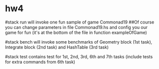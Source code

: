 # hw4

#stack run will invoke one fun sample of game Commonad19
##Of course you can change parameters in file Commonad19.hs and config you our game for fun (it's at the bottom of the file in function exampleOfGame)

#stack bench will invoke some benchmarks of Geometry block (1st task), Integrate block (2nd task) and HashTable (3rd task)

#stack test contains test for 1st, 2nd, 3rd, 6th and 7th tasks (include tests for extra commands from 6th task)